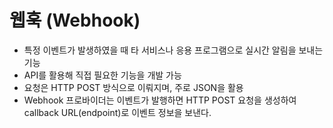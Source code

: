 # 웹훅 (Webhook)

- 특정 이벤트가 발생하였을 때 타 서비스나 응용 프로그램으로 실시간 알림을 보내는 기능
- API를 활용해 직접 필요한 기능을 개발 가능
- 요청은 HTTP POST 방식으로 이뤄지며, 주로 JSON을 활용
- Webhook 프로바이더는 이벤트가 발행하면 HTTP POST 요청을 생성하여 callback URL(endpoint)로 이벤트 정보을 보낸다.